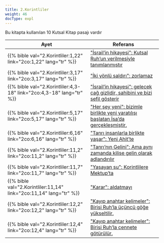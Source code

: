 ```yaml
---
title: 2.Korintliler
weight: 46
docType: expl
---
```


Bu kitapta kullanılan 10 Kutsal Kitap pasajı vardır

| Ayet | Referans |
|-------|-----------|
| {{% bible val="2.Korintliler:1,22" link="2co:1,22" lang="tr" %}} | ["İsrail’in hikayesi": Kutsal Ruh’un verilmesiyle tanımlanmıştır](../exampleSite/content/expl/../appl/topics/hero/who-rules-the-world#3370) |
| {{% bible val="2.Korintliler:3,17" link="2co:3,17" lang="tr" %}} | ["İki yönlü saldırı": zorlamaz](../exampleSite/content/expl/../expl/content/beasts/the-nature-of-the-beast-in-the-book-of-revelation#6999) |
| {{% bible val="2.Korintliler:4,3-18" link="2co:4,3-18" lang="tr" %}} | ["İsrail’in hikayesi": gelecek çağ gizlidir, sahibini ve bizi sefil gösterir](../exampleSite/content/expl/../appl/topics/hero/who-rules-the-world#3370) |
| {{% bible val="2.Korintliler:5,17" link="2co:5,17" lang="tr" %}} | ["Her şey yeni": bizimle birlikte yeni yaratılışı başlatan İsa’da gerçekleşmiştir.](../exampleSite/content/expl/../expl/content/paradise/the-new-jerusalem#7511) |
| {{% bible val="2.Korintliler:6,16" link="2co:6,16" lang="tr" %}} | ["Tanrı insanlarla birlikte yaşar": Yeni Ahit’te](../exampleSite/content/expl/../expl/content/paradise/the-new-jerusalem#42ff) |
| {{% bible val="2.Korintliler:11,2" link="2co:11,2" lang="tr" %}} | ["Tanrı’nın Gelini": Ama aynı zamanda kilise gelin olarak adlandırılır](../exampleSite/content/expl/../expl/background/israel/the-church-is-part-of-israel#ed97) |
| {{% bible val="2.Korintliler:11,7" link="2co:11,7" lang="tr" %}} | ["Yaşayan su": Korintlilere Mektup’ta](../exampleSite/content/expl/../expl/content/paradise/the-new-jerusalem#34a7) |
| {{% bible val="2.Korintliler:11,14" link="2co:11,14" lang="tr" %}} | ["Karar": aldatmayı](../exampleSite/content/expl/../expl/content/seals/the-mystery-of-the-four-horse-men#12b0) |
| {{% bible val="2.Korintliler:12,2" link="2co:12,2" lang="tr" %}} | ["Kayıp anahtar kelimeler": Birisi Ruh’la üçüncü göğe yükseltilir.](../exampleSite/content/expl/../expl/topics/others/the-rapture#470b) |
| {{% bible val="2.Korintliler:12,4" link="2co:12,4" lang="tr" %}} | ["Kayıp anahtar kelimeler": Birisi Ruh’la cennete götürülür.](../exampleSite/content/expl/../expl/topics/others/the-rapture#470b) |
